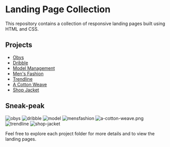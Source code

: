 # Landing Page Collection
This repository contains a collection of responsive landing pages built using HTML and CSS.

## Projects
- [Obys](/Obys)
- [Dribble](/dribble)
- [Model Management](/model-management)
- [Men's Fashion](/Mens-Fashion)
- [Trendline](/trendline)
- [A Cotton Weave](/a-cotton-weave)
- [Shop Jacket](/shop-jacket)

## Sneak-peak
![obys]('./screenshots/obys.png')
![dribble]('./screenshots/dribble.png')
![model]('./screenshots/model.png')
![mensfashion]('./screenshots/mensfashion.png')
![a-cotton-weave.png]('./screenshots/a-cotton-weave.png')
![trendline]('./screenshots/trendline.png')
![shop-jacket]('./screenshots/shop-jacket.png')

Feel free to explore each project folder for more details and to view the landing pages.